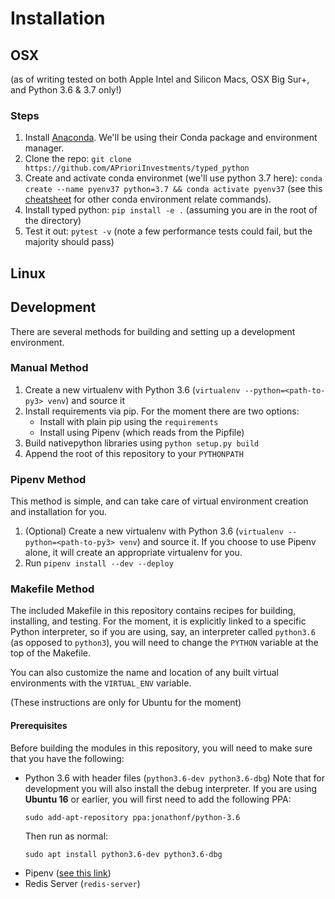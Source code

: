 # Installation #
## OSX ##
(as of writing tested on both Apple Intel and Silicon Macs, OSX Big Sur+, and Python 3.6 & 3.7 only!)

### Steps ###
1. Install [Anaconda](https://www.anaconda.com/products/distribution). We'll be using their Conda package and environment manager.
2. Clone the repo: `git clone https://github.com/APrioriInvestments/typed_python`
3. Create and activate conda environmet (we'll use python 3.7 here): `conda create --name pyenv37 python=3.7 && conda activate pyenv37` (see this [cheatsheet](https://docs.conda.io/projects/conda/en/4.6.0/_downloads/52a95608c49671267e40c689e0bc00ca/conda-cheatsheet.pdf) for other conda environment relate commands).
4. Install typed python: `pip install -e .` (assuming you are in the root of the directory)
5. Test it out: `pytest -v` (note a few performance tests could fail, but the majority should pass) 

## Linux ##

## Development ##
There are several methods for building and setting up a development environment.
  
### Manual Method ###
1. Create a new virtualenv with Python 3.6 (`virtualenv --python=<path-to-py3> venv`) and source it
2. Install requirements via pip. For the moment there are two options:
   * Install with plain pip using the `requirements`
   * Install using Pipenv (which reads from the Pipfile)
3. Build nativepython libraries using `python setup.py build`
4. Append the root of this repository to your `PYTHONPATH`
  
### Pipenv Method ###
This method is simple, and can take care of virtual environment creation and installation for you.
1. (Optional) Create a new virtualenv with Python 3.6 (`virtualenv --python=<path-to-py3> venv`) and source it. If you choose to use Pipenv alone, it will create an appropriate virtualenv for you.
2. Run `pipenv install --dev --deploy`
  
### Makefile Method ###
The included Makefile in this repository contains recipes for building, installing, and testing. For the moment, it is explicitly linked to a specific Python interpreter, so if you are using, say, an interpreter called `python3.6` (as opposed to `python3`), you will need to change the `PYTHON` variable at the top of the Makefile.
  
You can also customize the name and location of any built virtual environments with the `VIRTUAL_ENV` variable.



(These instructions are only for Ubuntu for the moment)

#### Prerequisites ####
Before building the modules in this repository, you will need to make sure that you have the following:
* Python 3.6 with header files (`python3.6-dev python3.6-dbg`)
  Note that for development you will also install the debug interpreter.
  If you are using **Ubuntu 16** or earlier,  you will first need to add the following PPA:
  ```
  sudo add-apt-repository ppa:jonathonf/python-3.6
  ```
  Then run as normal:
  ```
  sudo apt install python3.6-dev python3.6-dbg
  ```
* Pipenv ([see this link](https://pipenv.readthedocs.io/en/latest/install/#installing-pipenv))
* Redis Server (`redis-server`)

